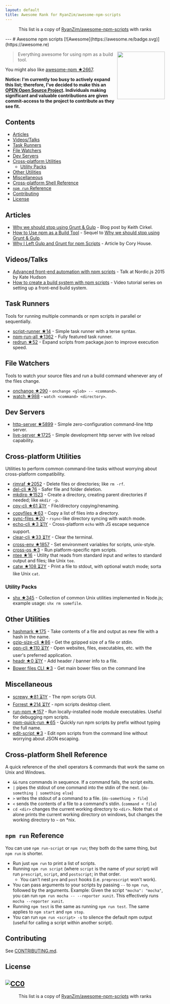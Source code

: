 ```yaml
---
layout: default
title: Awesome Rank for RyanZim/awesome-npm-scripts
---
```


<p align="center">
	This list is a copy of <a href="https://github.com/RyanZim/awesome-npm-scripts">RyanZim/awesome-npm-scripts</a> with ranks
</p>
---
# Awesome npm scripts [![Awesome](https://awesome.re/badge.svg)](https://awesome.re)

[<img src="npm-logo.png" align="right" width="150">](https://www.npmjs.com)

> Everything awesome for using npm as a build tool.

You might also like [awesome-npm ★2667](https://github.com/sindresorhus/awesome-npm).

**Notice: I'm currently too busy to actively expand this list; therefore, I've decided to make this an [OPEN Open Source Project](http://openopensource.org). Individuals making significant and valuable contributions are given commit-access to the project to contribute as they see fit.**

## Contents

<!-- START doctoc generated TOC please keep comment here to allow auto update -->
<!-- DON'T EDIT THIS SECTION, INSTEAD RE-RUN doctoc TO UPDATE -->


- [Articles](#articles)
- [Videos/Talks](#videostalks)
- [Task Runners](#task-runners)
- [File Watchers](#file-watchers)
- [Dev Servers](#dev-servers)
- [Cross-platform Utilities](#cross-platform-utilities)
  - [Utility Packs](#utility-packs)
- [Other Utilities](#other-utilities)
- [Miscellaneous](#miscellaneous)
- [Cross-platform Shell Reference](#cross-platform-shell-reference)
- [`npm run` Reference](#npm-run-reference)
- [Contributing](#contributing)
- [License](#license)

<!-- END doctoc generated TOC please keep comment here to allow auto update -->

## Articles

- [Why we should stop using Grunt & Gulp](https://www.keithcirkel.co.uk/why-we-should-stop-using-grunt/) - Blog post by Keith Cirkel.
- [How to Use npm as a Build Tool](https://www.keithcirkel.co.uk/how-to-use-npm-as-a-build-tool/) - Sequel to [Why we should stop using Grunt & Gulp](https://www.keithcirkel.co.uk/why-we-should-stop-using-grunt/).
- [Why I Left Gulp and Grunt for npm Scripts](https://medium.freecodecamp.com/why-i-left-gulp-and-grunt-for-npm-scripts-3d6853dd22b8) -  Article by Cory House.

## Videos/Talks

- [Advanced front-end automation with npm scripts](https://www.youtube.com/watch?v=0RYETb9YVrk) - Talk at Nordic.js 2015 by Kate Hudson
- [How to create a build system with npm scripts](http://www.penta-code.com/how-to-create-a-build-system-with-npm-scripts/) - Video tutorial series on setting up a front-end build system.

## Task Runners

Tools for running multiple commands or npm scripts in parallel or sequentially.

- [script-runner ★14](https://github.com/paulpflug/script-runner) - Simple task runner with a terse syntax.
- [npm-run-all ★1362](https://github.com/mysticatea/npm-run-all) - Fully featured task runner.
- [redrun ★52](https://github.com/coderaiser/redrun) - Expand scripts from package.json to improve execution speed.

## File Watchers

Tools to watch your source files and run a build command whenever any of the files change.

- [onchange ★290](https://github.com/Qard/onchange) - `onchange <glob> -- <command>`.
- [watch ★988](https://github.com/mikeal/watch) - `watch <command> <directory>`.

## Dev Servers

- [http-server ★5899](https://github.com/indexzero/http-server) - Simple zero-configuration command-line http server.
- [live-server ★1725](https://github.com/tapio/live-server) - Simple development http server with live reload capability.

## Cross-platform Utilities

Utilities to perform common command-line tasks without worrying about cross-platform compatibility.

- [rimraf ★2052](https://github.com/isaacs/rimraf) - Delete files or directories; like `rm -rf`.
- [del-cli ★76](https://github.com/sindresorhus/del-cli) - Safer file and folder deletion.
- [mkdirp ★1523](https://github.com/substack/node-mkdirp) - Create a directory, creating parent directories if needed; like `mkdir -p`.
- [cpy-cli ★61 ⏳1Y](https://github.com/sindresorhus/cpy-cli) - File/directory copying/renaming.
- [copyfiles ★63](https://github.com/calvinmetcalf/copyfiles) - Copy a list of files into a directory.
- [sync-files ★20](https://github.com/byteclubfr/node-sync-files) - `rsync`-like directory syncing with watch mode.
- [echo-cli ★3 ⏳1Y](https://github.com/iamakulov/echo-cli) - Cross-platform `echo` with JS escape sequence support.
- [clear-cli ★33 ⏳1Y](https://github.com/sindresorhus/clear-cli) - Clear the terminal.
- [cross-env ★1857](https://github.com/kentcdodds/cross-env) - Set environment variables for scripts, unix-style.
- [cross-os ★3](https://github.com/milewski/cross-os) - Run platform-specific npm scripts.
- [ntee ★16](https://github.com/stefanmaric/ntee) - Utility that reads from standard input and writes to standard output and files; like Unix `tee`.
- [catw ★108 ⏳2Y](https://github.com/substack/catw) - Print a file to stdout, with optional watch mode; sorta like Unix `cat`.

### Utility Packs

- [shx ★345](https://github.com/shelljs/shx) - Collection of common Unix utilities implemented in Node.js; example usage: `shx rm somefile`.

## Other Utilities

- [hashmark ★175](https://github.com/keithamus/hashmark) -  Take contents of a file and output as new file with a hash in the name.
- [gzip-size-cli ★86](https://github.com/sindresorhus/gzip-size-cli) - Get the gzipped size of a file or stdin.
- [opn-cli ★110 ⏳1Y](https://github.com/sindresorhus/opn-cli) - Open websites, files, executables, etc. with the user's preferred application.
- [headr ★0 ⏳1Y](https://github.com/heldr/headr) - Add header / banner info to a file.
- [Bower files CLI ★3](https://github.com/thompsonemerson/bower-files-cli) - Get main bower files on the command line

## Miscellaneous

- [screwy ★81 ⏳1Y](https://github.com/samueleaton/screwy) - The npm scripts GUI.
- [Forrest ★214 ⏳1Y](https://github.com/stefanjudis/forrest) - npm scripts desktop client.
- [run-npm ★157](https://github.com/timoxley/npm-run) - Run locally-installed node module executables. Useful for debugging npm scripts.
- [npm-quick-run ★65](https://github.com/bahmutov/npm-quick-run) - Quickly run npm scripts by prefix without typing the full name.
- [edit-script ★3](https://github.com/RyanZim/edit-script) - Edit npm scripts from the command line without worrying about JSON escaping.

## Cross-platform Shell Reference

A quick reference of the shell operators & commands that work the same on Unix and Windows.

- `&&` runs commands in sequence. If a command fails, the script exits.
- `|` pipes the stdout of one command into the stdin of the next. (`do-something | something else`)
- `>` writes the stdout of a command to a file. (`do-something > file`)
- `<` sends the contents of a file to a command's stdin. (`command < file`)
- `cd <dir>` changes the current working directory to `<dir>`. Note that `cd` alone prints the current working directory on windows, but changes the working directory to `~` on \*nix.

## `npm run` Reference

You can use `npm run-script` or `npm run`; they both do the same thing, but `npm run` is shorter.

- Run just `npm run` to print a list of scripts.
- Running `npm run script` (where `script` is the name of your script) will run `prescript`, `script`, and `postscript`; in that order.
  - You can't nest `pre` and `post` hooks (i.e. `preprescript` won't work).
- You can pass arguments to your scripts by passing `--` to `npm run`, followed by the arguments. Example: Given the script `"mocha": "mocha"`, you can run `npm run mocha -- --reporter xunit`. This effectively runs `mocha --reporter xunit`.
- Running `npm test` is the same as running `npm run test`. The same applies to `npm start` and `npm stop`.
- You can run `npm run <script> -s` to silence the default npm output (useful for calling a script within another script).

## Contributing

See [CONTRIBUTING.md](https://github.com/RyanZim/awesome-npm-scripts/blob/master/CONTRIBUTING.md).

## License

[![CC0](http://mirrors.creativecommons.org/presskit/buttons/88x31/svg/cc-zero.svg)](https://creativecommons.org/publicdomain/zero/1.0/)
---
<p align="center">
	This list is a copy of <a href="https://github.com/RyanZim/awesome-npm-scripts">RyanZim/awesome-npm-scripts</a> with ranks
</p>
